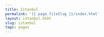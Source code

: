 ```yaml
---
title: Istanbul
permalink: '{{ page.fileSlug }}/index.html'
layout: istanbul.html
slug: istanbul
tags: pages
---
```



